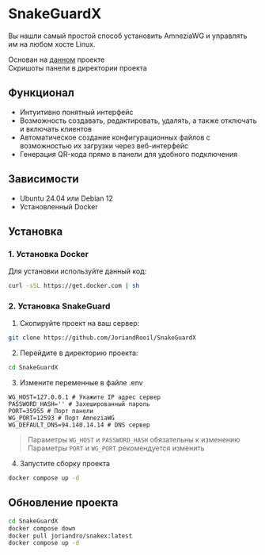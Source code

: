 # SnakeGuardX
Вы нашли самый простой способ установить AmneziaWG и управлять им на любом хосте Linux.

Основан на [данном](https://github.com/w0rng/amnezia-wg-easy) проекте <br>
Скришоты панели в директории проекта

## Функционал

* Интуитивно понятный интерфейс
* Возможность создавать, редактировать, удалять, а также отключать и включать клиентов
* Автоматическое создание конфигурационных файлов с возможностью их загрузки через веб-интерфейс
* Генерация QR-кода прямо в панели для удобного подключения

## Зависимости

* Ubuntu 24.04 или Debian 12
* Установленный Docker

## Установка

### 1. Установка Docker

Для установки используйте данный код:
```bash
curl -sSL https://get.docker.com | sh
```

### 2. Установка SnakeGuard

1. Скопируйте проект на ваш сервер:
```bash
git clone https://github.com/JoriandRooil/SnakeGuardX
```

2. Перейдите в директорию проекта:
```bash
cd SnakeGuardX
```

3. Измените переменные в файле .env
```
WG_HOST=127.0.0.1 # Укажите IP адрес сервер
PASSWORD_HASH='' # Захешированный пароль
PORT=35955 # Порт панели
WG_PORT=12593 # Порт AmneziaWG
WG_DEFAULT_DNS=94.140.14.14 # DNS сервер
```
> Параметры `WG_HOST` и `PASSWORD_HASH` обязательны к изменению
> Параметры `PORT` и `WG_PORT` рекомендуется изменить

4. Запустите сборку проекта
```bash
docker compose up -d
```

## Обновление проекта
```bash
cd SnakeGuardX
docker compose down
docker pull joriandro/snakex:latest
docker compose up -d
```

